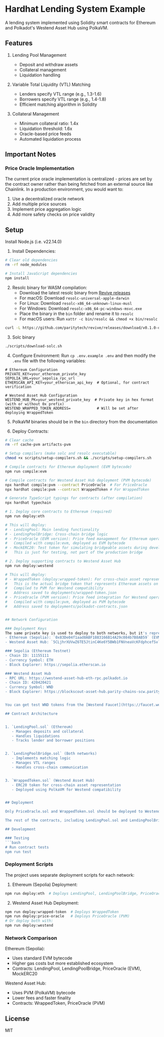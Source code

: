 # Hardhat Lending System Example

A lending system implemented using Solidity smart contracts for Ethereum and Polkadot's Westend Asset Hub using PolkaVM.

## Features

1. Lending Pool Management
   - Deposit and withdraw assets
   - Collateral management
   - Liquidation handling

2. Variable Total Liquidity (VTL) Matching
   - Lenders specify VTL range (e.g., 1.3-1.6)
   - Borrowers specify VTL range (e.g., 1.4-1.8)
   - Efficient matching algorithm in Solidity

3. Collateral Management
   - Minimum collateral ratio: 1.4x
   - Liquidation threshold: 1.6x
   - Oracle-based price feeds
   - Automated liquidation process

## Important Notes

### Price Oracle Implementation
The current price oracle implementation is centralized - prices are set by the contract owner rather than being fetched from an external source like Chainlink. In a production environment, you would want to:

1. Use a decentralized oracle network
2. Add multiple price sources
3. Implement price aggregation logic
4. Add more safety checks on price validity

## Setup

Install Node.js (i.e. v22.14.0)


1. Install Dependencies:
```bash
# Clear old dependencies
rm -rf node_modules

# Install JavaScript dependencies
npm install
```

2. Resolc binary for WASM compilation:
   - Download the latest resolc binary from [Revive releases](https://github.com/paritytech/revive/releases)
   - For macOS: Download `resolc-universal-apple-darwin`
   - For Linux: Download `resolc-x86_64-unknown-linux-musl`
   - For Windows: Download `resolc-x86_64-pc-windows-msvc.exe`
   - Place the binary in the `bin` folder and rename it to `resolc`
   - For macOS users: Run `xattr -c bin/resolc && chmod +x bin/resolc`

```bash
curl -L https://github.com/paritytech/revive/releases/download/v0.1.0-dev.16/resolc-universal-apple-darwin -o bin/resolc && xattr -c bin/resolc && chmod +x bin/resolc
```

3. Solc binary

```bash
./scripts/download-solc.sh
```

4. Configure Environment:
Run `cp .env.example .env` and then modify the `.env` file with the following variables:
```
# Ethereum Configuration
PRIVATE_KEY=your_ethereum_private_key
SEPOLIA_URL=your_sepolia_rpc_url
ETHERSCAN_API_KEY=your_etherscan_api_key  # Optional, for contract verification

# Westend Asset Hub Configuration
WESTEND_HUB_PK=your_westend_private_key  # Private key in hex format (with or without 0x prefix)
WESTEND_WRAPPED_TOKEN_ADDRESS=            # Will be set after deploying WrappedToken
```

5. PolkaVM binaries should be in the `bin` directory from the documentation

6. Deploy Contracts:

```bash
# Clear cache
rm -rf cache-pvm artifacts-pvm
```

```bash
# Setup compilers (make solc and resolc executable)
chmod +x scripts/setup-compilers.sh && ./scripts/setup-compilers.sh
```

```bash
# Compile contracts for Ethereum deployment (EVM bytecode)
npm run compile:evm

# Compile contracts for Westend Asset Hub deployment (PVM bytecode)
npx hardhat compile:pvm --contract PriceOracle  # For PriceOracle
npx hardhat compile:pvm --contract WrappedToken # For WrappedToken

# Generate TypeScript typings for contracts (after compilation)
npx hardhat typechain

# 1. Deploy core contracts to Ethereum (required)
npm run deploy:eth

# This will deploy:
# - LendingPool: Main lending functionality
# - LendingPoolBridge: Cross-chain bridge logic
# - PriceOracle (EVM version): Price feed management for Ethereum operations
#   Compiled with compile:evm, deployed as EVM bytecode
# - MockERC20: Test token for simulating bridgeable assets during development
#   This is just for testing, not part of the production bridge

# 2. Deploy supporting contracts to Westend Asset Hub
npm run deploy:westend

# This will deploy:
# - WrappedToken (deploy:wrapped-token): For cross-chain asset representation
#   This is the actual bridge token that represents Ethereum assets on Westend
#   Compiled to PVM for Westend compatibility
#   Address saved to deployments/wrapped-token.json
# - PriceOracle (PVM version): Price feed integration for Westend operations
#   Compiled with compile:pvm, deployed as PVM bytecode
#   Address saved to deployments/polkadot-contracts.json


## Network Configuration

### Deployment Keys
The same private key is used to deploy to both networks, but it's represented with different address formats:
- Ethereum (Sepolia): `0x83De04f1aad8ABF1883166B14A29c084b7B8AB59` (EVM address format)
- Westend Asset Hub: `5CLjhrXUVwZ6TE5JtinC4Ke6Y5BWb1FNVneaVcKFdphcefSv` (Substrate SS58 address format)

### Sepolia (Ethereum Testnet)
- Chain ID: 11155111
- Currency Symbol: ETH
- Block Explorer: https://sepolia.etherscan.io

### Westend Asset Hub
- RPC URL: https://westend-asset-hub-eth-rpc.polkadot.io
- Chain ID: 420420421
- Currency Symbol: WND
- Block Explorer: https://blockscout-asset-hub.parity-chains-scw.parity.io


You can get test WND tokens from the [Westend Faucet](https://faucet.westend.network) or https://paritytech.github.io/polkadot-testnet-faucet/

## Contract Architecture


1. `LendingPool.sol` (Ethereum)
   - Manages deposits and collateral
   - Handles liquidations
   - Tracks lender and borrower positions


2. `LendingPoolBridge.sol` (Both networks)
   - Implements matching logic
   - Manages VTL ranges
   - Handles cross-chain communication


3. `WrappedToken.sol` (Westend Asset Hub)
   - ERC20 token for cross-chain asset representation
   - Deployed using PolkaVM for Westend compatibility


## Deployment

Only PriceOracle.sol and WrappedToken.sol should be deployed to Westend AssetHub (PolkaVM).

The rest of the contracts, including LendingPool.sol and LendingPoolBridge.sol, are deployed to Sepolia Ethereum or EVM-compatible networks.

## Development

### Testing
```bash
# Run contract tests
npm run test
```

### Deployment Scripts

The project uses separate deployment scripts for each network:

1. Ethereum (Sepolia) Deployment:
```bash
npm run deploy:eth  # Deploys LendingPool, LendingPoolBridge, PriceOracle (EVM), MockERC20
```

2. Westend Asset Hub Deployment:
```bash
npm run deploy:wrapped-token  # Deploys WrappedToken
npm run deploy:price-oracle   # Deploys PriceOracle (PVM)
# Or deploy both with:
npm run deploy:westend
```

### Network Comparison

Ethereum (Sepolia):
- Uses standard EVM bytecode
- Higher gas costs but more established ecosystem
- Contracts: LendingPool, LendingPoolBridge, PriceOracle (EVM), MockERC20

Westend Asset Hub:
- Uses PVM (PolkaVM) bytecode
- Lower fees and faster finality
- Contracts: WrappedToken, PriceOracle (PVM)

## License

MIT
